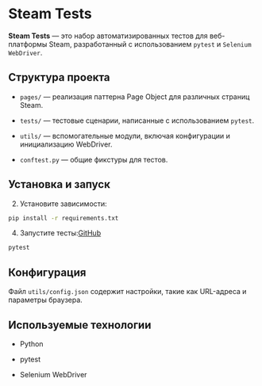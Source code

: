 # Steam Tests 

**Steam Tests**  — это набор автоматизированных тестов для веб-платформы Steam, разработанный с использованием `pytest` и `Selenium WebDriver`.​

## Структура проекта 

 
- `pages/` — реализация паттерна Page Object для различных страниц Steam.
 
- `tests/` — тестовые сценарии, написанные с использованием `pytest`.
 
- `utils/` — вспомогательные модули, включая конфигурации и инициализацию WebDriver.
 
- `conftest.py` — общие фикстуры для тестов.​


##  Установка и запуск 

 
2. Установите зависимости:​


```bash
pip install -r requirements.txt
```
 
4. Запустите тесты:​[GitHub](https://github.com/riscv-software-src/riscv-tests?utm_source=chatgpt.com) 


```bash
pytest
```


## Конфигурация 

Файл `utils/config.json` содержит настройки, такие как URL-адреса и параметры браузера.​

## Используемые технологии 

 
- Python
 
- pytest
 
- Selenium WebDriver
